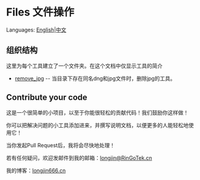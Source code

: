 # Files 文件操作

Languages: [English](README.md)|[中文](README_Simplified_Chinese.md)

## 组织结构

这里为每个工具建立了一个文件夹。在这个文档中仅显示工具的简介

- [remove_jpg](remove_jpg/) -- 当目录下存在同名dng和jpg文件时，删除jpg的工具。

## Contribute your code

这是一个很简单的小项目，以至于你能很轻松的贡献代码！我们鼓励你这样做！

你可以把解决问题的小工具添加进来，并撰写说明文档，以便更多的人能轻松地使用它！

当你发起Pull Request后，我将会尽快地处理！

若有任何疑问，欢迎发邮件到我的邮箱：longjin@RinGoTek.cn

我的博客：[longjin666.cn](https://longjin666.cn)
